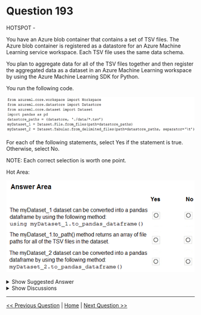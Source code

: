 # Question 193

HOTSPOT -

You have an Azure blob container that contains a set of TSV files. The Azure blob container is registered as a datastore for an Azure Machine Learning service workspace. Each TSV file uses the same data schema.

You plan to aggregate data for all of the TSV files together and then register the aggregated data as a dataset in an Azure Machine Learning workspace by using the Azure Machine Learning SDK for Python.

You run the following code.

![Question Image](../images/q193_q_0016500001.png)

For each of the following statements, select Yes if the statement is true. Otherwise, select No.

NOTE: Each correct selection is worth one point.

Hot Area:

![Question Image](../images/q193_q_0016500002.png)

<details>
  <summary>Show Suggested Answer</summary>

<img src="../images/q193_ans_0_0016600001.png" alt="Answer Image"><br>

<p>Box 1: No -</p>
<p>FileDataset references single or multiple files in datastores or from public URLs. The TSV files need to be parsed.</p>
<p>Box 2: Yes -</p>
<p>to_path() gets a list of file paths for each file stream defined by the dataset.</p>
<p>Box 3: Yes -</p>
<p>TabularDataset.to_pandas_dataframe loads all records from the dataset into a pandas DataFrame.</p>
<p>TabularDataset represents data in a tabular format created by parsing the provided file or list of files.</p>
<p>Note: TSV is a file extension for a tab-delimited file used with spreadsheet software. TSV stands for Tab Separated Values. TSV files are used for raw data and can be imported into and exported from spreadsheet software. TSV files are essentially text files, and the raw data can be viewed by text editors, though they are often used when moving raw data between spreadsheets.</p>
<p>Reference:</p>
<p>https://docs.microsoft.com/en-us/python/api/azureml-core/azureml.data.tabulardataset</p>

</details>

<details>
  <summary>Show Discussions</summary>

<blockquote><p><strong>SaulG</strong> <code>(Fri 09 Dec 2022 07:12)</code> - <em>Upvotes: 18</em></p><p>Answer No, Yes, Yes is correct!</p></blockquote>
<blockquote><p><strong>Dilesha</strong> <code>(Mon 19 Aug 2024 00:39)</code> - <em>Upvotes: 4</em></p><p>On Exam 17 Feb 2023</p></blockquote>
<blockquote><p><strong>majma</strong> <code>(Thu 30 Nov 2023 14:55)</code> - <em>Upvotes: 1</em></p><p>Should be 3 No</p></blockquote>
<blockquote><p><strong>kkkk_jjjj</strong> <code>(Mon 18 Sep 2023 08:41)</code> - <em>Upvotes: 3</em></p><p>on exam 18/03/2022</p></blockquote>
<blockquote><p><strong>TheYazan</strong> <code>(Sun 10 Sep 2023 04:52)</code> - <em>Upvotes: 2</em></p><p>On march 2022</p></blockquote>
<blockquote><p><strong>JoshuaXu</strong> <code>(Sat 06 May 2023 21:47)</code> - <em>Upvotes: 1</em></p><p>on exam 6 Nov 2021</p></blockquote>
<blockquote><p><strong>AI247</strong> <code>(Sat 06 May 2023 11:18)</code> - <em>Upvotes: 1</em></p><p>Was in exam 11/05/2021</p></blockquote>
<blockquote><p><strong>pkal</strong> <code>(Sat 25 Mar 2023 00:10)</code> - <em>Upvotes: 1</em></p><p>on exam 9/24/2021</p></blockquote>
<blockquote><p><strong>ljljljlj</strong> <code>(Wed 11 Jan 2023 15:00)</code> - <em>Upvotes: 4</em></p><p>On exam 2021/7/10</p></blockquote>
<blockquote><p><strong>slash_nyk</strong> <code>(Mon 16 Jan 2023 04:37)</code> - <em>Upvotes: 5</em></p><p>how many questions came from this dump ?</p></blockquote>

</details>

---

[<< Previous Question](question_192.md) | [Home](/index.md) | [Next Question >>](question_194.md)
